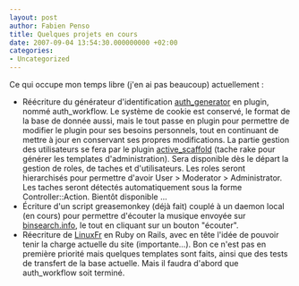 ```yaml
---
layout: post
author: Fabien Penso
title: Quelques projets en cours
date: 2007-09-04 13:54:30.000000000 +02:00
categories:
- Uncategorized
---
```

Ce qui occupe mon temps libre (j'en ai pas beaucoup) actuellement :
<ul>
	<li>Réécriture du générateur d'identification <a href="http://penso.info/en/auth_generator">auth_generator</a> en plugin, nommé auth_workflow. Le système de cookie est conservé, le format de la base de donnée aussi, mais le tout passe en plugin pour permettre de modifier le plugin pour ses besoins personnels, tout en continuant de mettre à jour en conservant ses propres modifications. La partie gestion des utilisateurs se fera par le plugin <a href="http://activescaffold.com/">active_scaffold</a> (tache rake pour générer les templates d'administration). Sera disponible dès le départ la gestion de roles, de taches et d'utilisateurs. Les roles seront hierarchisés pour permettre d'avoir User > Moderator > Administrator. Les taches seront détectés automatiquement sous la forme Controller::Action. Bientôt disponible ...</li>
	<li>Écriture d'un script greasemonkey (déjà fait) couplé à un daemon local (en cours) pour permettre d'écouter la musique envoyée sur <a href="http://binsearch.info/">binsearch.info</a>, le tout en cliquant sur un bouton "écouter".</li>
	<li>Réecriture de <a href="http://linuxfr.org">LinuxFr</a> en Ruby on Rails, avec en tête l'idée de pouvoir tenir la charge actuelle du site (importante...). Bon ce n'est pas en première priorité mais quelques templates sont faits, ainsi que des tests de transfert de la base actuelle. Mais il faudra d'abord que auth_workflow soit terminé.</li>
</ul>
